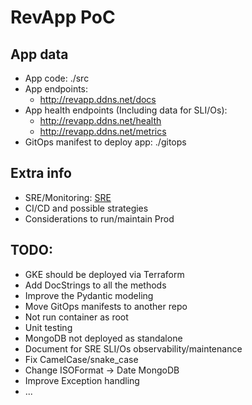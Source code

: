 # RevApp PoC

## App data

- App code: ./src
- App endpoints:
  - http://revapp.ddns.net/docs
- App health endpoints (Including data for SLI/Os):
  - http://revapp.ddns.net/health
  - http://revapp.ddns.net/metrics
- GitOps manifest to deploy app: ./gitops

## Extra info

- SRE/Monitoring: [SRE](./docs/SRE.md)
- CI/CD and possible strategies
- Considerations to run/maintain Prod

## TODO:

- GKE should be deployed via Terraform
- Add DocStrings to all the methods
- Improve the Pydantic modeling
- Move GitOps manifests to another repo
- Not run container as root
- Unit testing
- MongoDB not deployed as standalone
- Document for SRE SLI/Os observability/maintenance
- Fix CamelCase/snake_case
- Change ISOFormat -> Date MongoDB
- Improve Exception handling
- ...

